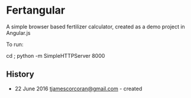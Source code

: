 # Fertangular

A simple browser based fertilizer calculator, created as a demo project in Angular.js

To run:

  cd <here> ; python -m SimpleHTTPServer 8000

 
## History

* 22 June 2016 tjamescorcoran@gmail.com - created
